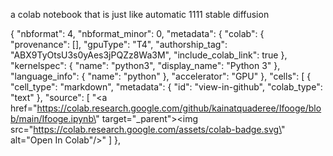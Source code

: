 a colab notebook that is just like automatic 1111 stable diffusion

{
  "nbformat": 4,
  "nbformat_minor": 0,
  "metadata": {
    "colab": {
      "provenance": [],
      "gpuType": "T4",
      "authorship_tag": "ABX9TyOtsU3s0yAes3jPQZz8Wa3M",
      "include_colab_link": true
    },
    "kernelspec": {
      "name": "python3",
      "display_name": "Python 3"
    },
    "language_info": {
      "name": "python"
    },
    "accelerator": "GPU"
  },
  "cells": [
    {
      "cell_type": "markdown",
      "metadata": {
        "id": "view-in-github",
        "colab_type": "text"
      },
      "source": [
        "<a href=\"https://colab.research.google.com/github/kainatquaderee/Ifooge/blob/main/Ifooge.ipynb\" target=\"_parent\"><img src=\"https://colab.research.google.com/assets/colab-badge.svg\" alt=\"Open In Colab\"/></a>"
      ]
    },
